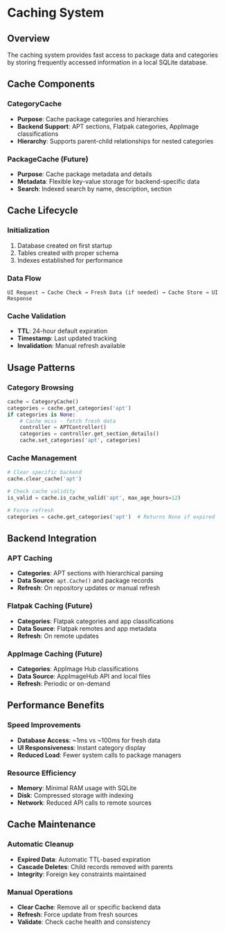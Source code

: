# Caching System

## Overview
The caching system provides fast access to package data and categories by storing frequently accessed information in a local SQLite database.

## Cache Components

### CategoryCache
- **Purpose**: Cache package categories and hierarchies
- **Backend Support**: APT sections, Flatpak categories, AppImage classifications
- **Hierarchy**: Supports parent-child relationships for nested categories

### PackageCache (Future)
- **Purpose**: Cache package metadata and details
- **Metadata**: Flexible key-value storage for backend-specific data
- **Search**: Indexed search by name, description, section

## Cache Lifecycle

### Initialization
1. Database created on first startup
2. Tables created with proper schema
3. Indexes established for performance

### Data Flow
```
UI Request → Cache Check → Fresh Data (if needed) → Cache Store → UI Response
```

### Cache Validation
- **TTL**: 24-hour default expiration
- **Timestamp**: Last updated tracking
- **Invalidation**: Manual refresh available

## Usage Patterns

### Category Browsing
```python
cache = CategoryCache()
categories = cache.get_categories('apt')
if categories is None:
    # Cache miss - fetch fresh data
    controller = APTController()
    categories = controller.get_section_details()
    cache.set_categories('apt', categories)
```

### Cache Management
```python
# Clear specific backend
cache.clear_cache('apt')

# Check cache validity
is_valid = cache.is_cache_valid('apt', max_age_hours=12)

# Force refresh
categories = cache.get_categories('apt')  # Returns None if expired
```

## Backend Integration

### APT Caching
- **Categories**: APT sections with hierarchical parsing
- **Data Source**: `apt.Cache()` and package records
- **Refresh**: On repository updates or manual refresh

### Flatpak Caching (Future)
- **Categories**: Flatpak categories and app classifications
- **Data Source**: Flatpak remotes and app metadata
- **Refresh**: On remote updates

### AppImage Caching (Future)
- **Categories**: AppImage Hub classifications
- **Data Source**: AppImageHub API and local files
- **Refresh**: Periodic or on-demand

## Performance Benefits

### Speed Improvements
- **Database Access**: ~1ms vs ~100ms for fresh data
- **UI Responsiveness**: Instant category display
- **Reduced Load**: Fewer system calls to package managers

### Resource Efficiency
- **Memory**: Minimal RAM usage with SQLite
- **Disk**: Compressed storage with indexing
- **Network**: Reduced API calls to remote sources

## Cache Maintenance

### Automatic Cleanup
- **Expired Data**: Automatic TTL-based expiration
- **Cascade Deletes**: Child records removed with parents
- **Integrity**: Foreign key constraints maintained

### Manual Operations
- **Clear Cache**: Remove all or specific backend data
- **Refresh**: Force update from fresh sources
- **Validate**: Check cache health and consistency